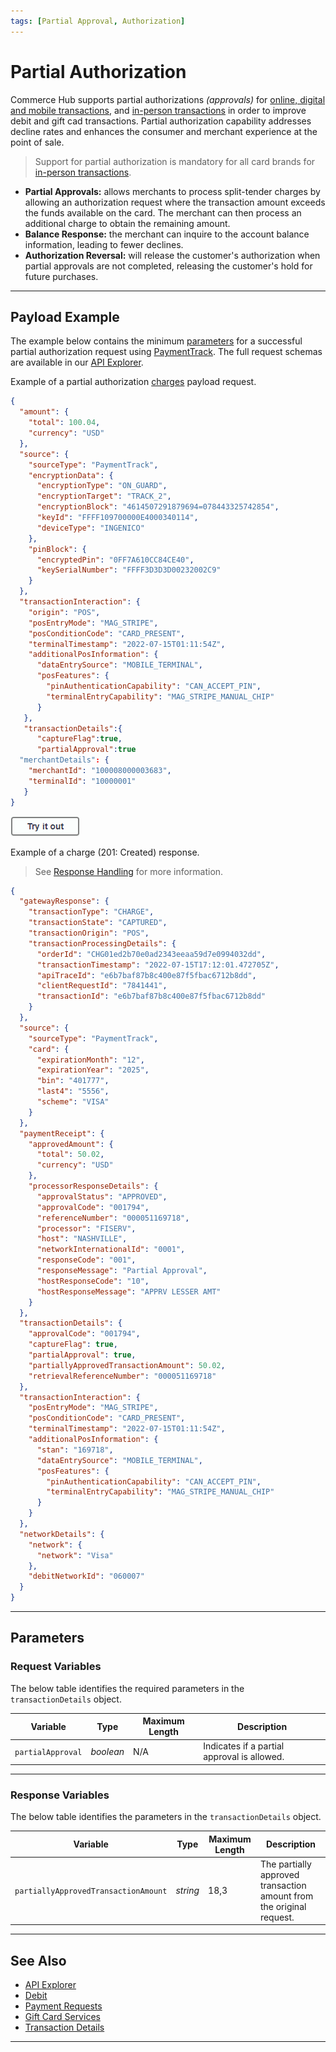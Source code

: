 ```yaml
---
tags: [Partial Approval, Authorization]
---
```


# Partial Authorization

Commerce Hub supports partial authorizations *(approvals)* for [online, digital and mobile transactions](?path=docs/Getting-Started/Getting-Started-Online.md), and [in-person transactions](?path=docs/Getting-Started/Getting-Started-InPerson.md) in order to improve debit and gift cad transactions. Partial authorization capability addresses decline rates and enhances the consumer and merchant experience at the point of sale.

<!-- theme: warning -->
> Support for partial authorization is mandatory for all card brands for [in-person transactions](?path=docs/Getting-Started/Getting-Started-InPerson.md).

- **Partial Approvals:** allows merchants to process split-tender charges by allowing an authorization request where the transaction amount exceeds the funds available on the card. The merchant can then process an additional charge to obtain the remaining amount.
- **Balance Response:** the merchant can inquire to the account balance information, leading to fewer declines.
- **Authorization Reversal:** will release the customer's authorization when partial approvals are not completed, releasing the customer's hold for future purchases.

---

## Payload Example

The example below contains the minimum [parameters](#parameters) for a successful partial authorization request using [PaymentTrack](?path=docs/In-Person/Encrypted-Payments/Track.md). The full request schemas are available in our [API Explorer](../api/?type=post&path=/payments/v1/charges).

<!--
type: tab
titles: Request, Response
-->

Example of a partial authorization [charges](?path=docs/Resources/API-Documents/Payments/Charges.md) payload request.

```json
{
  "amount": {
    "total": 100.04,
    "currency": "USD"
  },
  "source": {
    "sourceType": "PaymentTrack",
    "encryptionData": {
      "encryptionType": "ON_GUARD",
      "encryptionTarget": "TRACK_2",
      "encryptionBlock": "4614507291879694=078443325742854",
      "keyId": "FFFF109700000E4000340114",
      "deviceType": "INGENICO"
    },
    "pinBlock": {
      "encryptedPin": "0FF7A610CC84CE40",
      "keySerialNumber": "FFFF3D3D3D00232002C9"
    }
  },
  "transactionInteraction": {
    "origin": "POS",
    "posEntryMode": "MAG_STRIPE",
    "posConditionCode": "CARD_PRESENT",
    "terminalTimestamp": "2022-07-15T01:11:54Z",
    "additionalPosInformation": {
      "dataEntrySource": "MOBILE_TERMINAL",
      "posFeatures": {
        "pinAuthenticationCapability": "CAN_ACCEPT_PIN",
        "terminalEntryCapability": "MAG_STRIPE_MANUAL_CHIP"
      }
   },
   "transactionDetails":{
      "captureFlag":true,
      "partialApproval":true
  "merchantDetails": {
    "merchantId": "100008000003683",
    "terminalId": "10000001"
   }
}
```

[![Try it out](../../../../assets/images/button.png)](../api/?type=post&path=/payments/v1/charges)

<!--
type: tab
-->

Example of a charge (201: Created) response.

<!-- theme: info -->
> See [Response Handling](?path=docs/Resources/Guides/Response-Codes/Response-Handling.md) for more information.

```json
{
  "gatewayResponse": {
    "transactionType": "CHARGE",
    "transactionState": "CAPTURED",
    "transactionOrigin": "POS",
    "transactionProcessingDetails": {
      "orderId": "CHG01ed2b70e0ad2343eeaa59d7e0994032dd",
      "transactionTimestamp": "2022-07-15T17:12:01.472705Z",
      "apiTraceId": "e6b7baf87b8c400e87f5fbac6712b8dd",
      "clientRequestId": "7841441",
      "transactionId": "e6b7baf87b8c400e87f5fbac6712b8dd"
    }
  },
  "source": {
    "sourceType": "PaymentTrack",
    "card": {
      "expirationMonth": "12",
      "expirationYear": "2025",
      "bin": "401777",
      "last4": "5556",
      "scheme": "VISA"
    }
  },
  "paymentReceipt": {
    "approvedAmount": {
      "total": 50.02,
      "currency": "USD"
    },
    "processorResponseDetails": {
      "approvalStatus": "APPROVED",
      "approvalCode": "001794",
      "referenceNumber": "000051169718",
      "processor": "FISERV",
      "host": "NASHVILLE",
      "networkInternationalId": "0001",
      "responseCode": "001",
      "responseMessage": "Partial Approval",
      "hostResponseCode": "10",
      "hostResponseMessage": "APPRV LESSER AMT"
    }
  },
  "transactionDetails": {
    "approvalCode": "001794",
    "captureFlag": true,
    "partialApproval": true,
    "partiallyApprovedTransactionAmount": 50.02,
    "retrievalReferenceNumber": "000051169718"
  },
  "transactionInteraction": {
    "posEntryMode": "MAG_STRIPE",
    "posConditionCode": "CARD_PRESENT",
    "terminalTimestamp": "2022-07-15T01:11:54Z",
    "additionalPosInformation": {
      "stan": "169718",
      "dataEntrySource": "MOBILE_TERMINAL",
      "posFeatures": {
        "pinAuthenticationCapability": "CAN_ACCEPT_PIN",
        "terminalEntryCapability": "MAG_STRIPE_MANUAL_CHIP"
      }
    }
  },
  "networkDetails": {
    "network": {
      "network": "Visa"
    },
    "debitNetworkId": "060007"
  }
}
```

<!-- type: tab-end -->

---

## Parameters

### Request Variables

<!--
type: tab
titles: transactionDetails
-->

The below table identifies the required parameters in the `transactionDetails` object.

| Variable | Type | Maximum Length | Description |
| -------- | -- | -------------| --------- |
| `partialApproval` | *boolean* | N/A | Indicates if a partial approval is allowed.|

<!-- type: tab-end -->

---

### Response Variables

<!--
type: tab
titles: transactionDetails
-->

The below table identifies the parameters in the `transactionDetails` object.

| Variable | Type | Maximum Length | Description |
| -------- | -- | -------------| --------- |
| `partiallyApprovedTransactionAmount` | *string* | 18,3 | The partially approved transaction amount from the original request. |

<!-- type: tab-end -->

---

## See Also

- [API Explorer](../api/?type=post&path=/payments/v1/charges)
- [Debit](?path=docs/In-Person/Debit/Smart-Routing.md)
- [Payment Requests](?path=docs/Resources/API-Documents/Payments/Payments.md)
- [Gift Card Services](?path=docs/Resources/Guides/Payment-Sources/Gift-Card.md)
- [Transaction Details](?path=docs/Resources/Master-Data/Transaction-Details.md)

---
